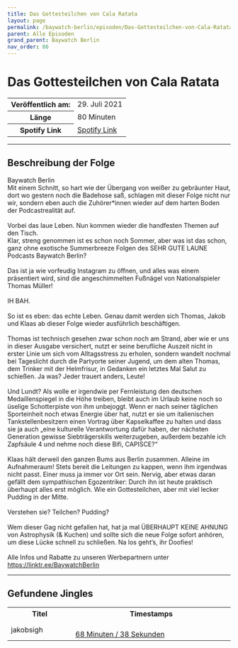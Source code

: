 ```yaml
---
title: Das Gottesteilchen von Cala Ratata
layout: page
permalink: /baywatch-berlin/episoden/Das-Gottesteilchen-von-Cala-Ratata
parent: Alle Episoden
grand_parent: Baywatch Berlin
nav_order: 86
---
```


# Das Gottesteilchen von Cala Ratata
<table class="resp-table dcf-table dcf-table-responsive dcf-table-bordered dcf-table-striped dcf-w-100%">
                    <tbody>
                        <tr>
                            <th scope="row">Veröffentlich am:</th>
                            <td data-label="Veröffentlich am:">29. Juli 2021</td>
                        </tr>
                        <tr>
                            <th scope="row">Länge </th>
                            <td data-label="Länge ">80 Minuten</td>
                        </tr><tr>
                                <th scope="row">Spotify Link</th>
                                <td data-label="Spotify Link"><a href="https://open.spotify.com/episode/3dL2woVoz0SipXtekdb2qb">Spotify Link</a></td>
                            </tr></tbody>
                </table>

***

## Beschreibung der Folge

<div>
Baywatch Berlin <br> Mit einem Schnitt, so hart wie der Übergang von weißer zu gebräunter Haut, dort wo gestern noch die Badehose saß, schlagen mit dieser Folge nicht nur wir, sondern eben auch die Zuhörer*innen wieder auf dem harten Boden der Podcastrealität auf. <br>   <br> Vorbei das laue Leben. Nun kommen wieder die handfesten Themen auf den Tisch. <br> Klar, streng genommen ist es schon noch Sommer, aber was ist das schon, ganz ohne exotische Summerbreeze Folgen des SEHR GUTE LAUNE Podcasts Baywatch Berlin? <br>   <br> Das ist ja wie vorfeudig Instagram zu öffnen, und alles was einem präsentiert wird, sind die angeschimmelten Fußnägel von Nationalspieler Thomas Müller! <br>   <br> IH BAH. <br>   <br> So ist es eben: das echte Leben. Genau damit werden sich Thomas, Jakob und Klaas ab dieser Folge wieder ausführlich beschäftigen. <br>   <br> Thomas ist technisch gesehen zwar schon noch am Strand, aber wie er uns in dieser Ausgabe versichert, nutzt er seine berufliche Auszeit nicht in erster Linie um sich vom Alltagsstress zu erholen, sondern wandelt nochmal bei Tageslicht durch die Partyorte seiner Jugend, um dem alten Thomas, dem Trinker mit der Helmfrisur, in Gedanken ein letztes Mal Salut zu schießen. Ja was? Jeder trauert anders, Leute! <br>   <br> Und Lundt? Als wolle er irgendwie per Fernleistung den deutschen Medaillenspiegel in die Höhe treiben, bleibt auch im Urlaub keine noch so üselige Schotterpiste von ihm unbejoggt. Wenn er nach seiner täglichen Sporteinheit noch etwas Energie über hat, nutzt er sie um italienischen Tankstellenbesitzern einen Vortrag über Kapselkaffee zu halten und dass sie ja auch „eine kulturelle Verantwortung dafür haben, der nächsten Generation gewisse Siebträgerskills weiterzugeben, außerdem bezahle ich Zapfsäule 4 und nehme noch diese Bifi, CAPISCE?“ <br>   <br> Klaas hält derweil den ganzen Bums aus Berlin zusammen. Alleine im Aufnahmeraum! Stets bereit die Leitungen zu kappen, wenn ihm irgendwas nicht passt. Einer muss ja immer vor Ort sein. Nervig, aber etwas daran gefällt dem sympathischen Egozentriker: Durch ihn ist heute praktisch überhaupt alles erst möglich. Wie ein Gottesteilchen, aber mit viel lecker Pudding in der Mitte. <br>   <br> Verstehen sie? Teilchen? Pudding? <br>   <br> Wem dieser Gag nicht gefallen hat, hat ja mal ÜBERHAUPT KEINE AHNUNG von Astrophysik (& Kuchen) und sollte sich die neue Folge sofort anhören, um diese Lücke schnell zu schließen. Na los geht‘s, ihr Doofies! <br>  <br> Alle Infos und Rabatte zu unseren Werbepartnern unter <a href="https://linktr.ee/BaywatchBerlin">https://linktr.ee/BaywatchBerlin</a>  
</div>

***

## Gefundene Jingles

<table style="display: table;">
                                    <tr>
                                        <th class="tableColumnTitle">Titel</th>
                                        <th class="tableColumnTimestamps">Timestamps</th>
                                    </tr>
                                    <tr>
                                <td markdown="span"  class="tableColumnTitle">jakobsigh</td>
                                <td markdown="span" class="tableColumnTimestamps">
                                <br>
                                <a href="https://open.spotify.com/episode/3dL2woVoz0SipXtekdb2qb?t=4118">
                                68 Minuten / 38 Sekunden</a>
                                </td></tr></table>
